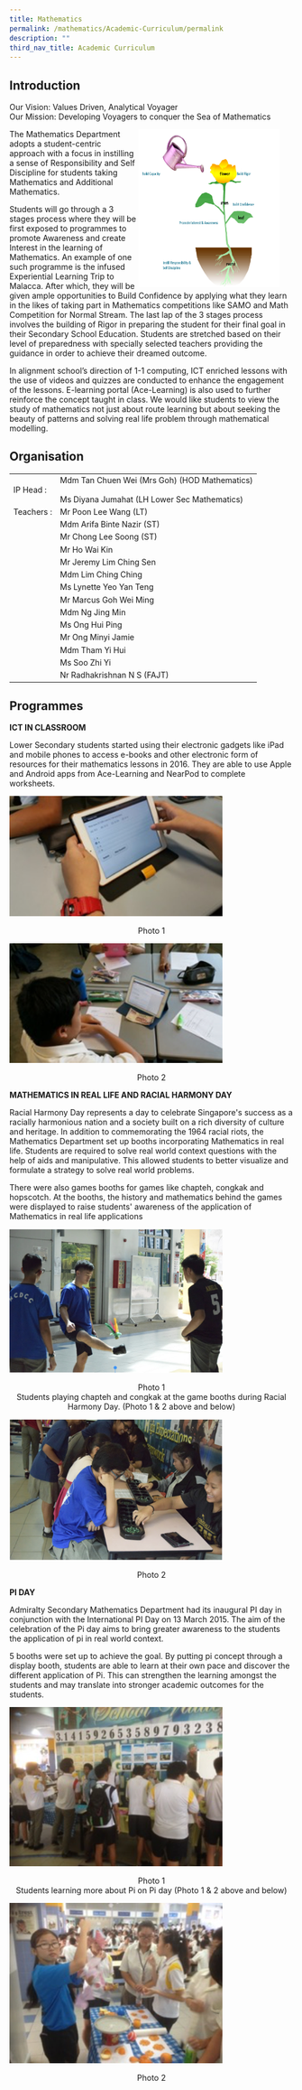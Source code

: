 ```yaml
---
title: Mathematics
permalink: /mathematics/Academic-Curriculum/permalink
description: ""
third_nav_title: Academic Curriculum
---
```

Introduction
------------

Our Vision: Values Driven, Analytical Voyager <br>
Our Mission: Developing Voyagers to conquer the Sea of Mathematics

<img src="/images/math1.png" style="width:250px;height:280px;margin-right:25px;" align = "right">

	
The Mathematics Department adopts a student-centric approach with a focus in instilling a sense of Responsibility and Self Discipline for students taking Mathematics and Additional Mathematics. 

Students will go through a 3 stages process where they will be first exposed to programmes to promote Awareness and create Interest in the learning of Mathematics. An example of one such programme is the infused Experiential Learning Trip to Malacca. After which, they will be given ample opportunities to Build Confidence by applying what they learn in the likes of taking part in Mathematics competitions like SAMO and Math Competition for Normal Stream. The last lap of the 3 stages process involves the building of Rigor in preparing the student for their final goal in their Secondary School Education. Students are stretched based on their level of preparedness with specially selected teachers providing the guidance in order to achieve their dreamed outcome.  

In alignment school’s direction of 1-1 computing, ICT enriched lessons with the use of videos and quizzes are conducted to enhance the engagement of the lessons. E-learning portal (Ace-Learning) is also used to further reinforce the concept taught in class. We would like students to view the study of mathematics not just about route learning but about seeking the beauty of patterns and solving real life problem through mathematical modelling.


Organisation
------------

|  |  |
|---|---|
| IP Head        :  | Mdm Tan Chuen Wei (Mrs Goh) (HOD Mathematics)<br><br>Ms Diyana Jumahat (LH Lower Sec Mathematics) |
| Teachers      : | Mr Poon Lee Wang (LT) |
|  | Mdm Arifa Binte Nazir (ST) |
|  | Mr Chong Lee Soong (ST) |
|  | Mr Ho Wai Kin |
|  | Mr Jeremy Lim Ching Sen |
|  | Mdm Lim Ching Ching |
|  | Ms Lynette Yeo Yan Teng |
|  | Mr Marcus Goh Wei Ming |
|  |  Mdm Ng Jing Min |
|  | Ms Ong Hui Ping |
|  | Mr Ong Minyi Jamie |
|  | Mdm Tham Yi Hui |
|  |  Ms Soo Zhi Yi |
|  | Nr Radhakrishnan N S (FAJT) |

Programmes
----------

**ICT IN CLASSROOM**

Lower Secondary students started using their electronic gadgets like iPad and mobile phones to access e-books and other electronic form of resources for their mathematics lessons in 2016. They are able to use Apple and Android apps from Ace-Learning and NearPod to complete worksheets. 

<img src="/images/math2.png"
		 style="width:75%">

<p style="text-align: center;">Photo 1</p>

<img src="/images/math3.png"
		 style="width:75%">

<p style="text-align: center;">Photo 2</p>

**MATHEMATICS IN REAL LIFE AND RACIAL HARMONY DAY**

Racial Harmony Day represents a day to celebrate Singapore's success as a racially harmonious nation and a society built on a rich diversity of culture and heritage. In addition to commemorating the 1964 racial riots, the Mathematics Department set up booths incorporating Mathematics in real life. Students are required to solve real world context questions with the help of aids and manipulative. This allowed students to better visualize and formulate a strategy to solve real world problems. 

There were also games booths for games like chapteh, congkak and hopscotch. At the booths, the history and mathematics behind the games were displayed to raise students' awareness of the application of Mathematics in real life applications

<img src="/images/math4.png"
		 style="width:75%">

<p style="text-align: center;">Photo 1<br>Students playing chapteh and congkak at the game booths during Racial Harmony Day. (Photo 1 & 2 above and below)</p>

<img src="/images/math5.png"
		 style="width:75%">

<p style="text-align: center;">Photo 2</p>

**PI DAY**

Admiralty Secondary Mathematics Department had its inaugural PI day in conjunction with the International PI Day on 13 March 2015. The aim of the celebration of the Pi day aims to bring greater awareness to the students the application of pi in real world context.

5 booths were set up to achieve the goal. By putting pi concept through a display booth, students are able to learn at their own pace and discover the different application of Pi. This can strengthen the learning amongst the students and may translate into stronger academic outcomes for the students.

<img src="/images/math6.png"
		 style="width:75%">

<p style="text-align: center;">Photo 1<br>Students learning more about Pi on Pi day (Photo 1 & 2 above and below)</p>

<img src="/images/math7.png"
		 style="width:75%">

<p style="text-align: center;">Photo 2</p>